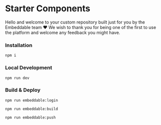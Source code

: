 # Starter Components
Hello and welcome to your custom repository built just for you by the Embeddable team ❤️ We wish to thank you for being one of the first to use the platform and welcome any feedback you might have.

### Installation
`npm i`

### Local Development
`npm run dev`

### Build & Deploy
`npm run embeddable:login`

`npm run embeddable:build`

`npm run embeddable:push`